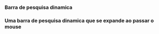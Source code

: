 ### Barra de pesquisa dinamica

### Uma barra de pesquisa dinamica que se expande ao passar o mouse

